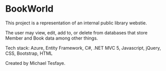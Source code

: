 # BookWorld

This project is a representation of an internal public library webstie.

The user may view, edit, add to, or delete from databases that store Member and Book data among other things.

Tech stack: Azure, Entity Framework, C#, .NET MVC 5, Javascript, jQuery, CSS, Bootstrap, HTML

Created by Michael Tesfaye. 
